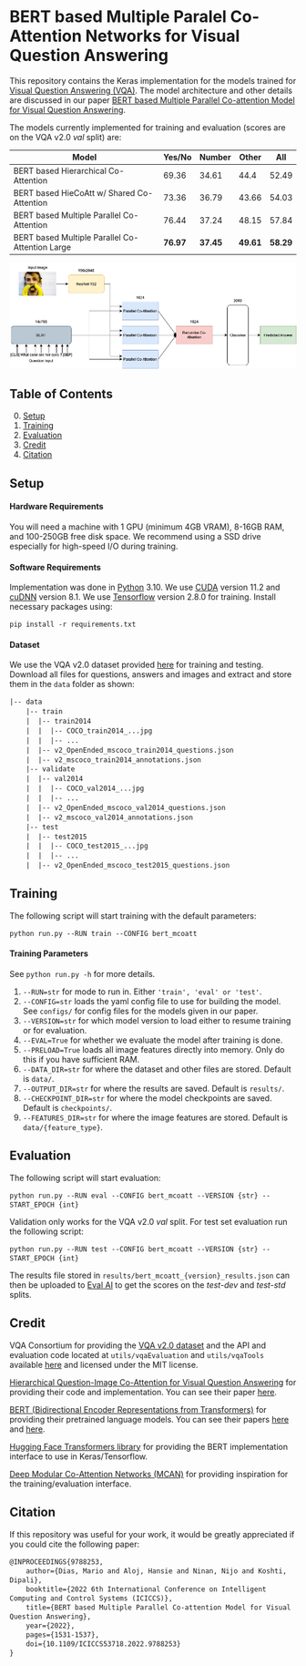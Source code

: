 # BERT based Multiple Paralel Co-Attention Networks for Visual Question Answering

This repository contains the Keras implementation for the models trained for [Visual Question Answering (VQA)](https://visualqa.org/index.html). The model architecture and other details are discussed in our paper [BERT based Multiple Parallel Co-attention Model for Visual Question Answering](https://ieeexplore.ieee.org/document/9788253).

The models currently implemented for training and evaluation (scores are on the VQA v2.0 *val* split) are:

| Model                                           | Yes/No    | Number    | Other     | All       |
|-------------------------------------------------|-----------|-----------|-----------|-----------|
| BERT based Hierarchical Co-Attention            | 69.36     | 34.61     | 44.4      | 52.49     |
| BERT based HieCoAtt w/ Shared Co-Attention      | 73.36     | 36.79     | 43.66     | 54.03     |
| BERT based Multiple Parallel Co-Attention       | 76.44     | 37.24     | 48.15     | 57.84     |
| BERT based Multiple Parallel Co-Attention Large | **76.97** | **37.45** | **49.61** | **58.29** |

![BERT based Multiple Parallel Co-Attention](misc/BERT+MPCoAtt.png)

## Table of Contents
0. [Setup](#Setup)
1. [Training](#Training)
2. [Evaluation](#Evaluation)
3. [Credit](#Credit)
4. [Citation](#Citation)

## Setup

#### Hardware Requirements
You will need a machine with 1 GPU (minimum 4GB VRAM), 8-16GB RAM, and 100-250GB free disk space. We recommend using a SSD drive especially for high-speed I/O during training.

#### Software Requirements
Implementation was done in [Python](https://www.python.org/downloads/) 3.10. We use [CUDA](https://developer.nvidia.com/cuda-toolkit-archive) version 11.2 and [cuDNN](https://developer.nvidia.com/cudnn) version 8.1. We use [Tensorflow](https://www.tensorflow.org/install) version 2.8.0 for training.
Install necessary packages using:
```commandline
pip install -r requirements.txt
```

#### Dataset
We use the VQA v2.0 dataset provided [here](https://visualqa.org/download.html) for training and testing. Download all files for questions, answers and images and extract and store them in the `data` folder as shown:
```html
|-- data
	|-- train
	|  |-- train2014
	|  |  |-- COCO_train2014_...jpg
	|  |  |-- ...
	|  |-- v2_OpenEnded_mscoco_train2014_questions.json
	|  |-- v2_mscoco_train2014_annotations.json
	|-- validate
	|  |-- val2014
	|  |  |-- COCO_val2014_...jpg
	|  |  |-- ...
	|  |-- v2_OpenEnded_mscoco_val2014_questions.json
	|  |-- v2_mscoco_val2014_annotations.json
	|-- test
	|  |-- test2015
	|  |  |-- COCO_test2015_...jpg
	|  |  |-- ...
	|  |-- v2_OpenEnded_mscoco_test2015_questions.json
```

## Training
The following script will start training with the default parameters:
```commandline
python run.py --RUN train --CONFIG bert_mcoatt
```

#### Training Parameters
See `python run.py -h` for more details.
1. `--RUN=str` for mode to run in. Either `'train', 'eval' or 'test'`.
2. `--CONFIG=str` loads the yaml config file to use for building the model. See `configs/` for config files for the models given in our paper.
3. `--VERSION=str` for which model version to load either to resume training or for evaluation.
4. `--EVAL=True` for whether we evaluate the model after training is done.
5. `--PRELOAD=True` loads all image features directly into memory. Only do this if you have sufficient RAM.
6. `--DATA_DIR=str` for where the dataset and other files are stored. Default is `data/`.
7. `--OUTPUT_DIR=str` for where the results are saved. Default is `results/`.
8. `--CHECKPOINT_DIR=str` for where the model checkpoints are saved. Default is `checkpoints/`.
9. `--FEATURES_DIR=str` for where the image features are stored. Default is `data/{feature_type}`.

## Evaluation
The following script will start evaluation:
```commandline
python run.py --RUN eval --CONFIG bert_mcoatt --VERSION {str} --START_EPOCH {int}
```
Validation only works for the VQA v2.0 *val* split. For test set evaluation run the following script:
```commandline
python run.py --RUN test --CONFIG bert_mcoatt --VERSION {str} --START_EPOCH {int}
```
The results file stored in `results/bert_mcoatt_{version}_results.json` can then be uploaded to [Eval AI](https://evalai.cloudcv.org/web/challenges/challenge-page/163/overview) to get the scores on the *test-dev* and *test-std* splits.

## Credit
VQA Consortium for providing the [VQA v2.0 dataset](https://visualqa.org/index.html) and the API and evaluation code located at `utils/vqaEvaluation` and `utils/vqaTools` available [here](https://github.com/GT-Vision-Lab/VQA) and licensed under the MIT license.

[Hierarchical Question-Image Co-Attention for Visual Question Answering](https://github.com/jiasenlu/HieCoAttenVQA) for providing their code and implementation. You can see their paper [here](https://arxiv.org/abs/1606.00061). 

[BERT (Bidirectional Encoder Representations from Transformers)](https://github.com/google-research/bert) for providing their pretrained language models. You can see their papers [here](https://arxiv.org/abs/1810.04805) and [here](https://arxiv.org/abs/1908.08962).

[Hugging Face Transformers library](https://github.com/huggingface/transformers) for providing the BERT implementation interface to use in Keras/Tensorflow.

[Deep Modular Co-Attention Networks (MCAN)](https://github.com/MILVLG/mcan-vqa) for providing inspiration for the training/evaluation interface.

## Citation
If this repository was useful for your work, it would be greatly appreciated if you could cite the following paper:
```
@INPROCEEDINGS{9788253,
    author={Dias, Mario and Aloj, Hansie and Ninan, Nijo and Koshti, Dipali},
    booktitle={2022 6th International Conference on Intelligent Computing and Control Systems (ICICCS)},
    title={BERT based Multiple Parallel Co-attention Model for Visual Question Answering},
    year={2022},
    pages={1531-1537},
    doi={10.1109/ICICCS53718.2022.9788253}
}
```
